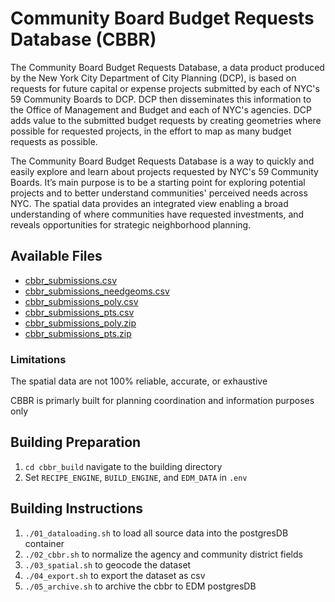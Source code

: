 # Community Board Budget Requests Database (CBBR)

The Community Board Budget Requests Database, a data product produced by the New York City Department of City Planning (DCP), is based on requests for future capital or expense projects submitted by each of NYC's 59 Community Boards to DCP.  DCP then disseminates this information to the Office of Management and Budget and each of NYC's agencies.  DCP adds value to the submitted budget requests by creating geometries where possible for requested projects, in the effort to map as many budget requests as possible.

The Community Board Budget Requests Database is a way to quickly and easily explore and learn about projects requested by NYC's 59 Community Boards.  It’s main purpose is to be a starting point for exploring potential projects and to better understand communities' perceived needs across NYC.  The spatial data provides an integrated view enabling a broad understanding of where communities have requested investments, and reveals opportunities for strategic neighborhood planning.

## Available Files

- [cbbr_submissions.csv](https://raw.githubusercontent.com/NYCPlanning/db-cbbr/master/cbbr_build/output/cbbr_submissions.csv)
- [cbbr_submissions_needgeoms.csv](https://raw.githubusercontent.com/NYCPlanning/db-cbbr/master/cbbr_build/output/cbbr_submissions_needgeoms.csv)
- [cbbr_submissions_poly.csv](https://raw.githubusercontent.com/NYCPlanning/db-cbbr/master/cbbr_build/output/cbbr_submissions_poly.csv)
- [cbbr_submissions_pts.csv](https://raw.githubusercontent.com/NYCPlanning/db-cbbr/master/cbbr_build/output/cbbr_submissions_pts.csv)
- [cbbr_submissions_poly.zip](https://raw.githubusercontent.com/NYCPlanning/db-cbbr/master/cbbr_build/output/cbbr_submissions_poly.zip)
- [cbbr_submissions_pts.zip](https://raw.githubusercontent.com/NYCPlanning/db-cbbr/master/cbbr_build/output/cbbr_submissions_pts.zip)

### Limitations

The spatial data are not 100% reliable, accurate, or exhaustive

CBBR is primarly built for planning coordination and information purposes only

## Building Preparation

1. `cd cbbr_build` navigate to the building directory
2. Set `RECIPE_ENGINE`, `BUILD_ENGINE`, and `EDM_DATA` in `.env`

## Building Instructions

1. `./01_dataloading.sh` to load all source data into the postgresDB container
2. `./02_cbbr.sh` to normalize the agency and community district fields
3. `./03_spatial.sh` to geocode the dataset
4. `./04_export.sh` to export the dataset as csv
5. `./05_archive.sh` to archive the cbbr to EDM postgresDB